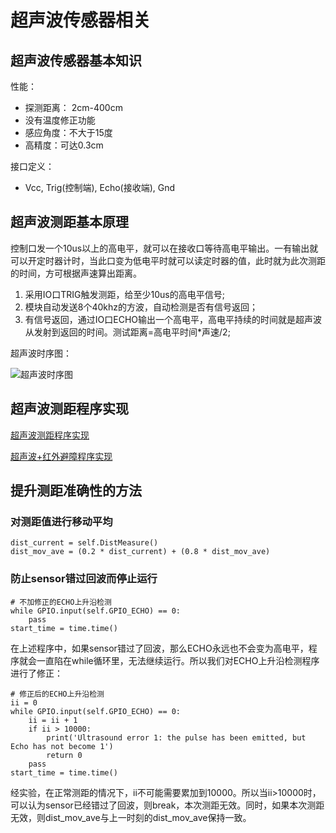# 超声波传感器相关

## 超声波传感器基本知识

性能：
* 探测距离： 2cm-400cm
* 没有温度修正功能
* 感应角度：不大于15度
* 高精度：可达0.3cm

接口定义：
* Vcc, Trig(控制端), Echo(接收端), Gnd

## 超声波测距基本原理
控制口发一个10us以上的高电平，就可以在接收口等待高电平输出。一有输出就可以开定时器计时，当此口变为低电平时就可以读定时器的值，此时就为此次测距的时间，方可根据声速算出距离。

1. 采用IO口TRIG触发测距，给至少10us的高电平信号;
2. 模块自动发送8个40khz的方波，自动检测是否有信号返回；
3. 有信号返回，通过IO口ECHO输出一个高电平，高电平持续的时间就是超声波从发射到返回的时间。测试距离=高电平时间*声速/2;

超声波时序图：

![超声波时序图](http://file.elecfans.com/web1/M00/50/E3/o4YBAFr83PSAR0P4AAA4pwUYEmA631.jpg)

## 超声波测距程序实现
[超声波测距程序实现](https://github.com/Mingrui-Yu/RaspberryCar/blob/master/PythonCode/ultrasound.py)

[超声波+红外避障程序实现](https://github.com/Mingrui-Yu/RaspberryCar/blob/master/PythonCode/main_obstacle_avoidance.py)

## 提升测距准确性的方法

### 对测距值进行移动平均
```
dist_current = self.DistMeasure()
dist_mov_ave = (0.2 * dist_current) + (0.8 * dist_mov_ave)
```

### 防止sensor错过回波而停止运行
```
# 不加修正的ECHO上升沿检测
while GPIO.input(self.GPIO_ECHO) == 0:
    pass
start_time = time.time()
```
在上述程序中，如果sensor错过了回波，那么ECHO永远也不会变为高电平，程序就会一直陷在while循环里，无法继续运行。所以我们对ECHO上升沿检测程序进行了修正：
```
# 修正后的ECHO上升沿检测
ii = 0
while GPIO.input(self.GPIO_ECHO) == 0:
    ii = ii + 1
    if ii > 10000: 
        print('Ultrasound error 1: the pulse has been emitted, but Echo has not become 1')
        return 0
    pass
start_time = time.time()
```
经实验，在正常测距的情况下，ii不可能需要累加到10000。所以当ii>10000时，可以认为sensor已经错过了回波，则break，本次测距无效。同时，如果本次测距无效，则dist_mov_ave与上一时刻的dist_mov_ave保持一致。
